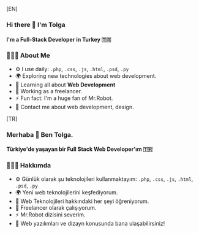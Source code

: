 [EN]

### Hi there 👋 I'm Tolga

#### I'm a Full-Stack Developer in Turkey 🇹🇷

### 👨🏻‍💻 About Me
- ⚙️ I use daily: `.php`, `.css`, `.js`, `.html`, `.psd`, `.py`
- 🌍 Exploring new technologies about web development.
- 🌱 Learning all about **Web Development**
- 💼 Working as a freelancer.
- ⚡️ Fun fact: I'm a huge fan of Mr.Robot.
- 💬 Contact me about web development, design.

[TR]

### Merhaba 👋 Ben Tolga.

#### Türkiye'de yaşayan bir Full Stack Web Developer'ım 🇹🇷

### 👨🏻‍💻 Hakkımda
- ⚙️ Günlük olarak şu teknolojileri kullanmaktayım: `.php`, `.css`, `.js`, `.html`, `.psd`, `.py`
- 🌍 Yeni web teknolojilerini keşfediyorum.
- 🌱 Web Teknolojileri hakkındaki her şeyi öğreniyorum.
- 💼 Freelancer olarak çalışıyorum.
- ⚡️ Mr.Robot dizisini severim.
- 💬 Web yazılımları ve dizayn konusunda bana ulaşabilirsiniz!

